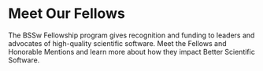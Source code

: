 # Meet Our Fellows

The BSSw Fellowship program gives recognition and funding to leaders and advocates of high-quality scientific software. Meet the Fellows and Honorable Mentions and learn more about how they impact Better Scientific Software.

<!---
Years presented: 2019, 2018
Input Fellows individually in Fellows subdirectory
--->
